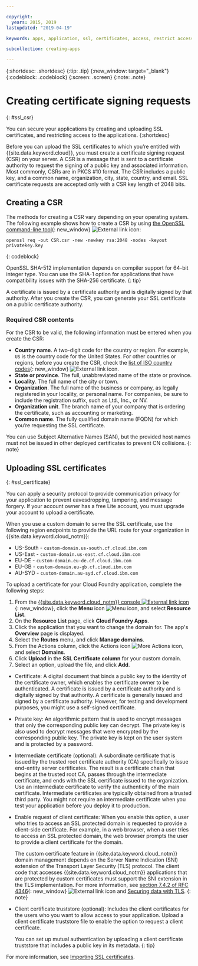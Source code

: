 ```yaml
---

copyright:
  years: 2015, 2019
lastupdated: "2019-04-19"

keywords: apps, application, ssl, certificates, access, restrict access, create, csr, upload, import

subcollection: creating-apps

---
```


{:shortdesc: .shortdesc}
{:tip: .tip}
{:new_window: target="_blank"}
{:codeblock: .codeblock}
{:screen: .screen}
{:note: .note}

# Creating certificate signing requests
{: #ssl_csr}

You can secure your applications by creating and uploading SSL certificates, and restricting access to the applications.
{:shortdesc}

Before you can upload the SSL certificates to which you’re entitled with {{site.data.keyword.cloud}}, you must create a certificate signing request (CSR) on your server. A CSR is a message that is sent to a certificate authority to request the signing of a public key and associated information. Most commonly, CSRs are in PKCS #10 format. The CSR includes a public key, and a common name, organization, city, state, country, and email. SSL certificate requests are accepted only with a CSR key length of 2048 bits.

## Creating a CSR

The methods for creating a CSR vary depending on your operating system. The following example shows how to create a CSR by using [the OpenSSL command-line tool](http://www.openssl.org/){: new_window} ![External link icon](../icons/launch-glyph.svg "External link icon"):

```
openssl req -out CSR.csr -new -newkey rsa:2048 -nodes -keyout privatekey.key
```
{: codeblock}

OpenSSL SHA-512 implementation depends on compiler support for 64-bit integer type. You can use the SHA-1 option for applications that have compatibility issues with the SHA-256 certificate.
{: tip}

A certificate is issued by a certificate authority and is digitally signed by that authority. After you create the CSR, you can generate your SSL certificate on a public certificate authority.

### Required CSR contents

For the CSR to be valid, the following information must be entered when you create the CSR:

 * **Country name**. A two-digit code for the country or region. For example, `US` is the country code for the United States. For other countries or regions, before you create the CSR, check the [list of ISO country codes](https://www.iso.org/obp/ui/#search){: new_window} ![External link icon](../icons/launch-glyph.svg "External link icon").
 * **State or province**. The full, unabbreviated name of the state or province.
 * **Locality**. The full name of the city or town.
 * **Organization**. The full name of the business or company, as legally registered in your locality, or personal name. For companies, be sure to include the registration suffix, such as Ltd., Inc., or NV.
 * **Organization unit**. The branch name of your company that is ordering the certificate, such as accounting or marketing.
 * **Common name**. The fully qualified domain name (FQDN) for which you’re requesting the SSL certificate.

You can use Subject Alternative Names (SAN), but the provided host names must not be issued in other deployed certificates to prevent CN collisions.
{: note}

## Uploading SSL certificates
{: #ssl_certificate}

You can apply a security protocol to provide communication privacy for your application to prevent eavesdropping, tampering, and message forgery. If your account owner has a free Lite account, you must upgrade your account to upload a certificate.

When you use a custom domain to serve the SSL certificate, use the following region endpoints to provide the URL route for your organization in {{site.data.keyword.cloud_notm}}:

* US-South - `custom-domain.us-south.cf.cloud.ibm.com`
* US-East - `custom-domain.us-east.cf.cloud.ibm.com`
* EU-DE - `custom-domain.eu-de.cf.cloud.ibm.com`
* EU-GB - `custom-domain.eu-gb.cf.cloud.ibm.com`
* AU-SYD - `custom-domain.au-syd.cf.cloud.ibm.com`

To upload a certificate for your Cloud Foundry application, complete the following steps:

1. From the [{{site.data.keyword.cloud_notm}} console ![External link icon](../icons/launch-glyph.svg "External link icon")](https://{DomainName}){: new_window}, click the **Menu** icon ![Menu icon](../icons/icon_hamburger.svg), and select **Resource List**.
2. On the **Resource List** page, click **Cloud Foundry Apps**.
3. Click the application that you want to change the domain for. The app's **Overview** page is displayed.
4. Select the **Routes** menu, and click **Manage domains**.
5. From the Actions column, click the Actions icon ![More Actions icon](../icons/action-menu-icon.svg), and select **Domains**.
6. Click **Upload** in the **SSL Certificate column** for your custom domain.
7. Select an option, upload the file, and click **Add**.
  
  * Certificate: A digital document that binds a public key to the identity of the certificate owner, which enables the certificate owner to be authenticated. A certificate is issued by a certificate authority and is digitally signed by that authority. A certificate is generally issued and signed by a certificate authority. However, for testing and development purposes, you might use a self-signed certificate.
  * Private key: An algorithmic pattern that is used to encrypt messages that only the corresponding public key can decrypt. The private key is also used to decrypt messages that were encrypted by the corresponding public key. The private key is kept on the user system and is protected by a password.
  * Intermediate certificate (optional): A subordinate certificate that is issued by the trusted root certificate authority (CA) specifically to issue end-entity server certificates. The result is a certificate chain that begins at the trusted root CA, passes through the intermediate certificate, and ends with the SSL certificate issued to the organization. Use an intermediate certificate to verify the authenticity of the main certificate. Intermediate certificates are typically obtained from a trusted third party. You might not require an intermediate certificate when you test your application before you deploy it to production.
  * Enable request of client certificate: When you enable this option, a user who tries to access an SSL protected domain is requested to provide a client-side certificate. For example, in a web browser, when a user tries to access an SSL protected domain, the web browser prompts the user to provide a client certificate for the domain. 

    The custom certificate feature in {{site.data.keyword.cloud_notm}} domain management depends on the Server Name Indication (SNI) extension of the Transport Layer Security (TLS) protocol. The client code that accesses {{site.data.keyword.cloud_notm}} applications that are protected by custom certificates must support the SNI extension in the TLS implementation. For more information, see [section 7.4.2 of RFC 4346](http://tools.ietf.org/html/rfc4346#section-7.4.2){: new_window} ![External link icon](../icons/launch-glyph.svg "External link icon") and [Securing data with TLS](/docs/get-support?topic=get-support-tlssupportwithdraw#tlssupportwithdraw).
    {: note}
  
  * Client certificate truststore (optional): Includes the client certificates for the users who you want to allow access to your application. Upload a client certificate truststore file to enable the option to request a client certificate.
  
    You can set up mutual authentication by uploading a client certificate truststore that includes a public key in its metadata.
    {: tip}

For more information, see [Importing SSL certificates](/docs/ssl-certificates?topic=ssl-certificates-importing-ssl-certificates).


